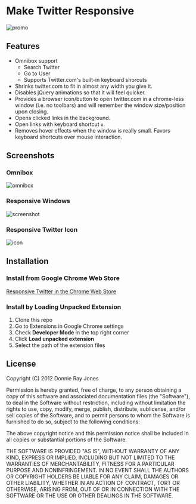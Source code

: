 # Make Twitter Responsive

![promo](http://f.cl.ly/items/3b012S1K060E3I3V3K0j/responsive-twitter-440.png)

## Features

* Omnibox support
    - Search Twitter
    - Go to User
    - Supports Twitter.com's built-in keyboard shorcuts
* Shrinks twitter.com to fit in almost any width you give it.
* Disables jQuery animations so that it will feel quicker.
* Provides a browser icon/button to open twitter.com in a chrome-less
  window (i.e. no toolbars) and will remember the window size/position
  upon closing.
* Opens clicked links in the background.
* Open links with keyboard shortcut `o`.
* Removes hover effects when the window is really small. Favors keyboard
  shortcuts over mouse interaction.

## Screenshots

### Omnibox

![omnibox](http://f.cl.ly/items/1z0V2Y1U2U361I0g0a2G/omnibox.png)

### Responsive Windows
![screenshot](http://f.cl.ly/items/461A2S0u1L0O0b1T022a/chrome-screen-large.png)

### Responsive Twitter Icon

![icon](http://f.cl.ly/items/0l0a36001T1t1Y2t2q1I/Screen%20Shot%202012-08-11%20at%203.22.31%20PM.png)

## Installation

### Install from Google Chrome Web Store

[Responsive Twitter in the Chrome Web Store][2]

### Install by Loading Unpacked Extension

  1. Clone this repo
  2. Go to Extensions in Google Chrome settings
  3. Check **Developer Mode** in the top right corner
  4. Click **Load unpacked extension**
  5. Select the path of the extension files

## License

Copyright (C) 2012 Donnie Ray Jones

Permission is hereby granted, free of charge, to any person obtaining a
copy of this software and associated documentation files (the
"Software"), to deal in the Software without restriction, including
without limitation the rights to use, copy, modify, merge, publish,
distribute, sublicense, and/or sell copies of the Software, and to
permit persons to whom the Software is furnished to do so, subject to
the following conditions:

The above copyright notice and this permission notice shall be included
in all copies or substantial portions of the Software.

THE SOFTWARE IS PROVIDED "AS IS", WITHOUT WARRANTY OF ANY KIND, EXPRESS
OR IMPLIED, INCLUDING BUT NOT LIMITED TO THE WARRANTIES OF
MERCHANTABILITY, FITNESS FOR A PARTICULAR PURPOSE AND NONINFRINGEMENT.
IN NO EVENT SHALL THE AUTHORS OR COPYRIGHT HOLDERS BE LIABLE FOR ANY
CLAIM, DAMAGES OR OTHER LIABILITY, WHETHER IN AN ACTION OF CONTRACT,
TORT OR OTHERWISE, ARISING FROM, OUT OF OR IN CONNECTION WITH THE
SOFTWARE OR THE USE OR OTHER DEALINGS IN THE SOFTWARE.

[1]: https://chrome.google.com/webstore/detail/ljpehmgoanlmeiiodaincleeiaknmfol
[2]: https://chrome.google.com/webstore/detail/mlfldkpapihighaigbbaaicpjoddlhhf
